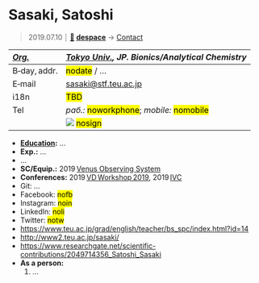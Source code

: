 # Sasaki, Satoshi
> 2019.07.10 ┊ **[🚀](../index/index.md) [despace](index.md)** → [Contact](contact.md)

|*[Org.](contact.md)*|*[Tokyo Univ.](zz_tokyo_univ.md), JP. Bionics/Analytical Chemistry*|
|:--|:--|
|B‑day, addr.| <mark>nodate</mark> / … |
|E‑mail| <sasaki@stf.teu.ac.jp> |
|i18n| <mark>TBD</mark> |
|Tel|*раб.:* <mark>noworkphone</mark>; *mobile:* <mark>nomobile</mark> |
|| ![](f/contact/s/sasaki_001_photo.jpg) <mark>nosign</mark> |

   - **[Education](edu.md):** …
   - **Exp.:** …
   - …
   - **SC/Equip.:** 2019 [Venus Observing System](venus_observing_system.md)
   - **Conferences:** 2019 [VD Workshop 2019](vdws2019.md), 2019 [IVC](ivc_2019.md)
   - Git: …
   - Facebook: <mark>nofb</mark>
   - Instagram: <mark>noin</mark>
   - LinkedIn: <mark>noli</mark>
   - Twitter: <mark>notw</mark>
   - <https://www.teu.ac.jp/grad/english/teacher/bs_spc/index.html?id=14>
   - <http://www2.teu.ac.jp/sasaki/>
   - <https://www.researchgate.net/scientific-contributions/2049714356_Satoshi_Sasaki>
   - **As a person:**
      1. …
